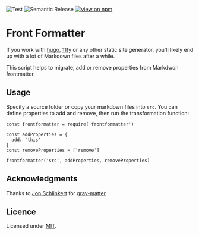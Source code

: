 ![Test](https://github.com/zentered/frontformatter/workflows/Test/badge.svg)
![Semantic Release](https://github.com/zentered/frontformatter/workflows/Semantic%20Release/badge.svg?branch=main)
[![view on npm](https://img.shields.io/npm/v/fluent-schema.svg)](https://www.npmjs.org/package/fluent-schema)

# Front Formatter

If you work with [hugo](https://gohugo.io), [11ty](https://www.11ty.dev) or any other static site generator, you'll likely end up with a lot of Markdown files after a while.

This script helps to migrate, add or remove properties from Markdwon frontmatter.

## Usage

Specify a source folder or copy your markdown files into `src`. You can define properties to add and remove, then run the transformation function:

    const frontformatter = require('frontformatter')

    const addProperties = {
      add: 'this'
    }
    const removeProperties = ['remove']

    frontformatter('src', addProperties, removeProperties)

## Acknowledgments

Thanks to [Jon Schlinkert](https://github.com/jonschlinkert) for [gray-matter](https://github.com/jonschlinkert/gray-matter)

## Licence

Licensed under [MIT](./LICENSE).
